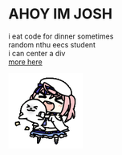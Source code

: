 # AHOY IM JOSH

i eat code for dinner sometimes  
random nthu eecs student  
i can center a div  
[more here](https://me.chibimello.com)  



<img alt="GIF" src="https://github.com/joshimello/joshimello/blob/main/uwu.gif?raw=true"/>
